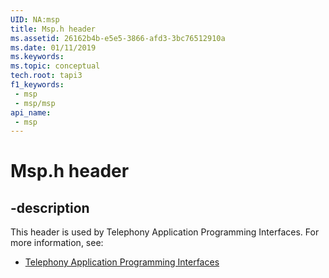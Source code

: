 ```yaml
---
UID: NA:msp
title: Msp.h header
ms.assetid: 26162b4b-e5e5-3866-afd3-3bc76512910a
ms.date: 01/11/2019
ms.keywords: 
ms.topic: conceptual
tech.root: tapi3
f1_keywords:
 - msp
 - msp/msp
api_name:
 - msp
---
```


# Msp.h header


## -description

This header is used by Telephony Application Programming Interfaces. For more information, see:

- [Telephony Application Programming Interfaces](../_tapi3/index.md)

